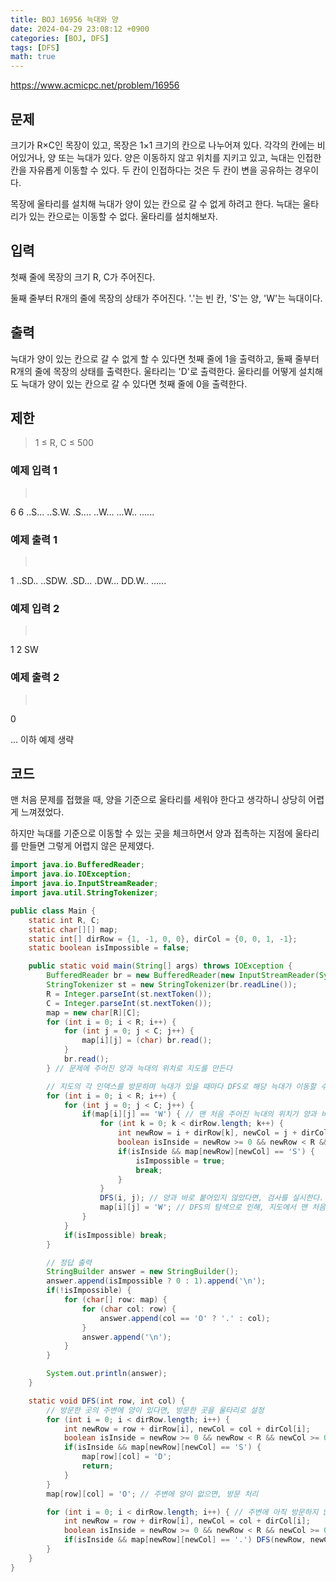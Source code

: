 ```yaml
---
title: BOJ 16956 늑대와 양
date: 2024-04-29 23:08:12 +0900
categories: [BOJ, DFS]
tags: [DFS]
math: true
---
```


<https://www.acmicpc.net/problem/16956>

## 문제
크기가 R×C인 목장이 있고, 목장은 1×1 크기의 칸으로 나누어져 있다. 각각의 칸에는 비어있거나, 양 또는 늑대가 있다. 양은 이동하지 않고 위치를 지키고 있고, 늑대는 인접한 칸을 자유롭게 이동할 수 있다. 두 칸이 인접하다는 것은 두 칸이 변을 공유하는 경우이다.

목장에 울타리를 설치해 늑대가 양이 있는 칸으로 갈 수 없게 하려고 한다. 늑대는 울타리가 있는 칸으로는 이동할 수 없다. 울타리를 설치해보자.

## 입력
첫째 줄에 목장의 크기 R, C가 주어진다.

둘째 줄부터 R개의 줄에 목장의 상태가 주어진다. '.'는 빈 칸, 'S'는 양, 'W'는 늑대이다.

## 출력
늑대가 양이 있는 칸으로 갈 수 없게 할 수 있다면 첫째 줄에 1을 출력하고, 둘째 줄부터 R개의 줄에 목장의 상태를 출력한다. 울타리는 'D'로 출력한다. 울타리를 어떻게 설치해도 늑대가 양이 있는 칸으로 갈 수 있다면 첫째 줄에 0을 출력한다.

## 제한
> 1 ≤ R, C ≤ 500

### 예제 입력 1
> <pre>
6 6
..S...
..S.W.
.S....
..W...
...W..
......
> </pre>

### 예제 출력 1
> <pre>
1
..SD..
..SDW.
.SD...
.DW...
DD.W..
......
> </pre>

### 예제 입력 2
> <pre>
1 2
SW
> </pre>

### 예제 출력 2
> <pre>
0
> </pre>

... 이하 예제 생략

## 코드

맨 처음 문제를 접했을 때, 양을 기준으로 울타리를 세워야 한다고 생각하니 상당히 어렵게 느껴졌었다.

하지만 늑대를 기준으로 이동할 수 있는 곳을 체크하면서 양과 접촉하는 지점에 울타리를 만들면 그렇게 어렵지 않은 문제였다.

```java
import java.io.BufferedReader;
import java.io.IOException;
import java.io.InputStreamReader;
import java.util.StringTokenizer;

public class Main {
    static int R, C;
    static char[][] map;
    static int[] dirRow = {1, -1, 0, 0}, dirCol = {0, 0, 1, -1};
    static boolean isImpossible = false;

    public static void main(String[] args) throws IOException {
        BufferedReader br = new BufferedReader(new InputStreamReader(System.in));
        StringTokenizer st = new StringTokenizer(br.readLine());
        R = Integer.parseInt(st.nextToken());
        C = Integer.parseInt(st.nextToken());
        map = new char[R][C];
        for (int i = 0; i < R; i++) {
            for (int j = 0; j < C; j++) {
                map[i][j] = (char) br.read();
            }
            br.read();
        } // 문제에 주어진 양과 늑대의 위치로 지도를 만든다

        // 지도의 각 인덱스를 방문하며 늑대가 있을 때마다 DFS로 해당 늑대가 이동할 수 있는 지역을 탐색한다.
        for (int i = 0; i < R; i++) {
            for (int j = 0; j < C; j++) {
                if(map[i][j] == 'W') { // 맨 처음 주어진 늑대의 위치가 양과 바로 붙어있다면, 불가능한 경우이므로 검사를 종료한다.
                    for (int k = 0; k < dirRow.length; k++) {
                        int newRow = i + dirRow[k], newCol = j + dirCol[k];
                        boolean isInside = newRow >= 0 && newRow < R && newCol >= 0 && newCol < C;
                        if(isInside && map[newRow][newCol] == 'S') {
                            isImpossible = true;
                            break;
                        }
                    }
                    DFS(i, j); // 양과 바로 붙어있지 않았다면, 검사를 실시한다.
                    map[i][j] = 'W'; // DFS의 탐색으로 인해, 지도에서 맨 처음 늑대의 위치가 'O'로 변한 것을 'W'로 되돌린다.
                }
            }
            if(isImpossible) break;
        }

        // 정답 출력
        StringBuilder answer = new StringBuilder();
        answer.append(isImpossible ? 0 : 1).append('\n');
        if(!isImpossible) {
            for (char[] row: map) {
                for (char col: row) {
                    answer.append(col == 'O' ? '.' : col);
                }
                answer.append('\n');
            }
        }

        System.out.println(answer);
    }

    static void DFS(int row, int col) {
        // 방문한 곳의 주변에 양이 있다면, 방문한 곳을 울타리로 설정
        for (int i = 0; i < dirRow.length; i++) {
            int newRow = row + dirRow[i], newCol = col + dirCol[i];
            boolean isInside = newRow >= 0 && newRow < R && newCol >= 0 && newCol < C;
            if(isInside && map[newRow][newCol] == 'S') {
                map[row][col] = 'D';
                return;
            }
        }
        map[row][col] = 'O'; // 주변에 양이 없으면, 방문 처리

        for (int i = 0; i < dirRow.length; i++) { // 주변에 아직 방문하지 않은 곳이 있으면 DFS로 방문
            int newRow = row + dirRow[i], newCol = col + dirCol[i];
            boolean isInside = newRow >= 0 && newRow < R && newCol >= 0 && newCol < C;
            if(isInside && map[newRow][newCol] == '.') DFS(newRow, newCol);
        }
    }
}
```
